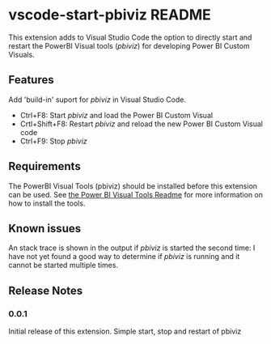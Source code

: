 # vscode-start-pbiviz README

This extension adds to Visual Studio Code the option to directly start and restart the PowerBI Visual tools (*pbiviz*)
for developing Power BI Custom Visuals.

## Features

Add 'build-in' suport for *pbiviz* in Visual Studio Code.

- Ctrl+F8:        Start *pbiviz* and load the Power BI Custom Visual
- Crtl+Shift+F8:  Restart *pbiviz* and reload the new Power BI Custom Visual code
- Ctrl+F9:        Stop *pbiviz*

## Requirements

The PowerBI Visual Tools (pbiviz) should be installed before this extension can be used. 
See [the Power BI Visual Tools Readme](https://github.com/Microsoft/PowerBI-visuals-docs/blob/master/tools/README.md#installation)
for more information on how to install the tools.

## Known issues

An stack trace is shown in the output if *pbiviz* is started the second time: I have not yet found a good way to
determine if *pbiviz* is running and it cannot be started multiple times. 

## Release Notes

### 0.0.1

Initial release of this extension.
Simple start, stop and restart of pbiviz
